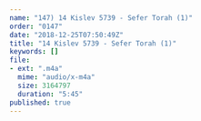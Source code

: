 ```yaml
---
name: "147) 14 Kislev 5739 - Sefer Torah (1)"
order: "0147"
date: "2018-12-25T07:50:49Z"
title: "14 Kislev 5739 - Sefer Torah (1)"
keywords: []
file:
- ext: ".m4a"
  mime: "audio/x-m4a"
  size: 3164797
  duration: "5:45"
published: true
---
```

